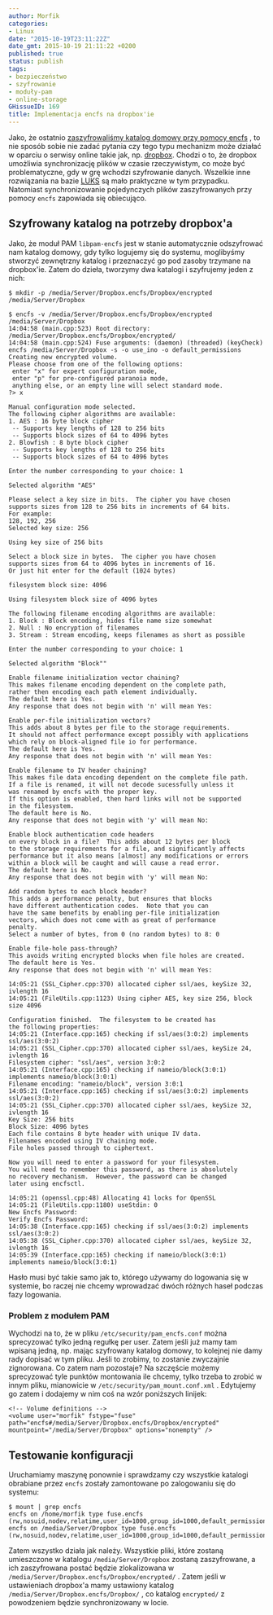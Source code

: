 ```yaml
---
author: Morfik
categories:
- Linux
date: "2015-10-19T23:11:22Z"
date_gmt: 2015-10-19 21:11:22 +0200
published: true
status: publish
tags:
- bezpieczeństwo
- szyfrowanie
- moduły-pam
- online-storage
GHissueID: 169
title: Implementacja encfs na dropbox'ie
---
```


Jako, że ostatnio [zaszyfrowaliśmy katalog domowy przy pomocy
encfs](/post/szyfrowanie-katalogu-home-przy-pomocy-encfs/) , to nie sposób sobie
nie zadać pytania czy tego typu mechanizm może działać w oparciu o serwisy online takie jak, np.
[dropbox](https://www.dropbox.com/). Chodzi o to, że dropbox umożliwia synchronizację plików w
czasie rzeczywistym, co może być problematyczne, gdy w grę wchodzi szyfrowanie danych. Wszelkie inne
rozwiązania na bazie [LUKS](https://pl.wikipedia.org/wiki/Linux_Unified_Key_Setup) są mało
praktyczne w tym przypadku. Natomiast synchronizowanie pojedynczych plików zaszyfrowanych przy
pomocy `encfs` zapowiada się obiecująco.

<!--more-->
## Szyfrowany katalog na potrzeby dropbox'a

Jako, że moduł PAM `libpam-encfs` jest w stanie automatycznie odszyfrować nam katalog domowy, gdy
tylko logujemy się do systemu, moglibyśmy stworzyć zewnętrzny katalog i przeznaczyć go pod zasoby
trzymane na dropbox'ie. Zatem do dzieła, tworzymy dwa katalogi i szyfrujemy jeden z nich:

    $ mkdir -p /media/Server/Dropbox.encfs/Dropbox/encrypted /media/Server/Dropbox

    $ encfs -v /media/Server/Dropbox.encfs/Dropbox/encrypted /media/Server/Dropbox
    14:04:58 (main.cpp:523) Root directory: /media/Server/Dropbox.encfs/Dropbox/encrypted/
    14:04:58 (main.cpp:524) Fuse arguments: (daemon) (threaded) (keyCheck) encfs /media/Server/Dropbox -s -o use_ino -o default_permissions
    Creating new encrypted volume.
    Please choose from one of the following options:
     enter "x" for expert configuration mode,
     enter "p" for pre-configured paranoia mode,
     anything else, or an empty line will select standard mode.
    ?> x

    Manual configuration mode selected.
    The following cipher algorithms are available:
    1. AES : 16 byte block cipher
     -- Supports key lengths of 128 to 256 bits
     -- Supports block sizes of 64 to 4096 bytes
    2. Blowfish : 8 byte block cipher
     -- Supports key lengths of 128 to 256 bits
     -- Supports block sizes of 64 to 4096 bytes

    Enter the number corresponding to your choice: 1

    Selected algorithm "AES"

    Please select a key size in bits.  The cipher you have chosen
    supports sizes from 128 to 256 bits in increments of 64 bits.
    For example:
    128, 192, 256
    Selected key size: 256

    Using key size of 256 bits

    Select a block size in bytes.  The cipher you have chosen
    supports sizes from 64 to 4096 bytes in increments of 16.
    Or just hit enter for the default (1024 bytes)

    filesystem block size: 4096

    Using filesystem block size of 4096 bytes

    The following filename encoding algorithms are available:
    1. Block : Block encoding, hides file name size somewhat
    2. Null : No encryption of filenames
    3. Stream : Stream encoding, keeps filenames as short as possible

    Enter the number corresponding to your choice: 1

    Selected algorithm "Block""

    Enable filename initialization vector chaining?
    This makes filename encoding dependent on the complete path,
    rather then encoding each path element individually.
    The default here is Yes.
    Any response that does not begin with 'n' will mean Yes:

    Enable per-file initialization vectors?
    This adds about 8 bytes per file to the storage requirements.
    It should not affect performance except possibly with applications
    which rely on block-aligned file io for performance.
    The default here is Yes.
    Any response that does not begin with 'n' will mean Yes:

    Enable filename to IV header chaining?
    This makes file data encoding dependent on the complete file path.
    If a file is renamed, it will not decode sucessfully unless it
    was renamed by encfs with the proper key.
    If this option is enabled, then hard links will not be supported
    in the filesystem.
    The default here is No.
    Any response that does not begin with 'y' will mean No:

    Enable block authentication code headers
    on every block in a file?  This adds about 12 bytes per block
    to the storage requirements for a file, and significantly affects
    performance but it also means [almost] any modifications or errors
    within a block will be caught and will cause a read error.
    The default here is No.
    Any response that does not begin with 'y' will mean No:

    Add random bytes to each block header?
    This adds a performance penalty, but ensures that blocks
    have different authentication codes.  Note that you can
    have the same benefits by enabling per-file initialization
    vectors, which does not come with as great of performance
    penalty.
    Select a number of bytes, from 0 (no random bytes) to 8: 0

    Enable file-hole pass-through?
    This avoids writing encrypted blocks when file holes are created.
    The default here is Yes.
    Any response that does not begin with 'n' will mean Yes:

    14:05:21 (SSL_Cipher.cpp:370) allocated cipher ssl/aes, keySize 32, ivlength 16
    14:05:21 (FileUtils.cpp:1123) Using cipher AES, key size 256, block size 4096

    Configuration finished.  The filesystem to be created has
    the following properties:
    14:05:21 (Interface.cpp:165) checking if ssl/aes(3:0:2) implements ssl/aes(3:0:2)
    14:05:21 (SSL_Cipher.cpp:370) allocated cipher ssl/aes, keySize 24, ivlength 16
    Filesystem cipher: "ssl/aes", version 3:0:2
    14:05:21 (Interface.cpp:165) checking if nameio/block(3:0:1) implements nameio/block(3:0:1)
    Filename encoding: "nameio/block", version 3:0:1
    14:05:21 (Interface.cpp:165) checking if ssl/aes(3:0:2) implements ssl/aes(3:0:2)
    14:05:21 (SSL_Cipher.cpp:370) allocated cipher ssl/aes, keySize 32, ivlength 16
    Key Size: 256 bits
    Block Size: 4096 bytes
    Each file contains 8 byte header with unique IV data.
    Filenames encoded using IV chaining mode.
    File holes passed through to ciphertext.

    Now you will need to enter a password for your filesystem.
    You will need to remember this password, as there is absolutely
    no recovery mechanism.  However, the password can be changed
    later using encfsctl.

    14:05:21 (openssl.cpp:48) Allocating 41 locks for OpenSSL
    14:05:21 (FileUtils.cpp:1180) useStdin: 0
    New Encfs Password:
    Verify Encfs Password:
    14:05:38 (Interface.cpp:165) checking if ssl/aes(3:0:2) implements ssl/aes(3:0:2)
    14:05:38 (SSL_Cipher.cpp:370) allocated cipher ssl/aes, keySize 32, ivlength 16
    14:05:39 (Interface.cpp:165) checking if nameio/block(3:0:1) implements nameio/block(3:0:1)

Hasło musi być takie samo jak to, którego używamy do logowania się w systemie, bo raczej nie chcemy
wprowadzać dwóch różnych haseł podczas fazy logowania.

### Problem z modułem PAM

Wychodzi na to, że w pliku `/etc/security/pam_encfs.conf` można sprecyzować tylko jedną regułkę per
user. Zatem jeśli już mamy tam wpisaną jedną, np. mając szyfrowany katalog domowy, to kolejnej nie
damy rady dopisać w tym pliku. Jeśli to zrobimy, to zostanie zwyczajnie zignorowana. Co zatem nam
pozostaje? Na szczęście możemy sprecyzować tyle punktów montowania ile chcemy, tylko trzeba to
zrobić w innym pliku, mianowicie w `/etc/security/pam_mount.conf.xml` . Edytujemy go zatem i
dodajemy w nim coś na wzór poniższych linijek:

    <!-- Volume definitions -->
    <volume user="morfik" fstype="fuse" path="encfs#/media/Server/Dropbox.encfs/Dropbox/encrypted" mountpoint="/media/Server/Dropbox" options="nonempty" />

## Testowanie konfiguracji

Uruchamiamy maszynę ponownie i sprawdzamy czy wszystkie katalogi obrabiane przez `encfs` zostały
zamontowane po zalogowaniu się do systemu:

    $ mount | grep encfs
    encfs on /home/morfik type fuse.encfs (rw,nosuid,nodev,relatime,user_id=1000,group_id=1000,default_permissions,allow_root)
    encfs on /media/Server/Dropbox type fuse.encfs (rw,nosuid,nodev,relatime,user_id=1000,group_id=1000,default_permissions)

Zatem wszystko działa jak należy. Wszystkie pliki, które zostaną umieszczone w katalogu
`/media/Server/Dropbox` zostaną zaszyfrowane, a ich zaszyfrowana postać będzie zlokalizowana w
`/media/Server/Dropbox.encfs/Dropbox/encrypted/` . Zatem jeśli w ustawieniach dropbox'a mamy
ustawiony katalog `/media/Server/Dropbox.encfs/Dropbox/` , co katalog `encrypted/` z powodzeniem
będzie synchronizowany w locie.

